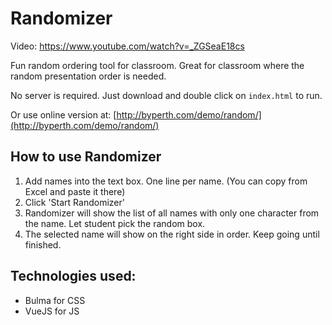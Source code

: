 # Randomizer

Video: https://www.youtube.com/watch?v=_ZGSeaE18cs

Fun random ordering tool for classroom. Great for classroom where the random presentation order is needed.

No server is required. Just download and double click on `index.html` to run.

Or use online version at: [http://byperth.com/demo/random/](http://byperth.com/demo/random/)

## How to use Randomizer
1. Add names into the text box. One line per name. (You can copy from Excel and paste it there)
2. Click 'Start Randomizer'
3. Randomizer will show the list of all names with only one character from the name. Let student pick the random box.
4. The selected name will show on the right side in order. Keep going until finished.

## Technologies used:
- Bulma for CSS
- VueJS for JS
